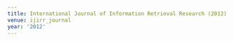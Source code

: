 ```yaml
---
title: International Journal of Information Retrieval Research (2012)
venue: ijirr_journal
year: '2012'
---
```


